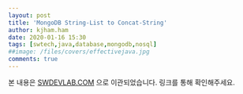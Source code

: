 ```yaml
---
layout: post
title: 'MongoDB String-List to Concat-String'
author: kjham.ham
date: 2020-01-16 15:30
tags: [swtech,java,database,mongodb,nosql]
##image: /files/covers/effectivejava.jpg
comments: true
---
```


본 내용은 [SWDEVLAB.COM](https://swdevlab.com/94) 으로 이관되었습니다.
링크를 통해 확인해주세요.